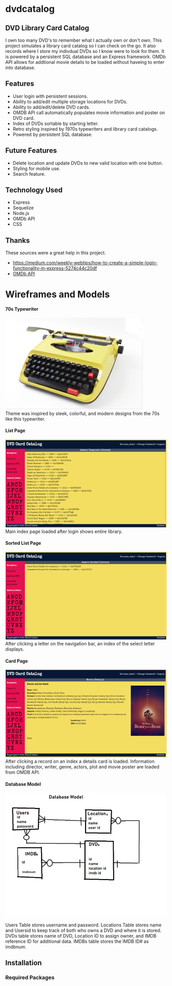 # dvdcatalog
## DVD Library Card Catalog

I own too many DVD's to remember what I actually own or don't own. This project simulates a library card catalog so I can check on the go. It also records where I store my indivdual DVDs so I know were to look for them. It is powered by a persistent SQL database and an Express framework. OMDb API allows for addtional movie details to be loaded without haveing to enter into database.

## Features

- User login with persistent sessions.
- Ability to add/edit multiple storage locations for DVDs.
- Ability to add/edit/delete DVD cards.
- OMDB API call automatically populates movie information and poster on DVD card.
- Index of DVDs sortable by starting letter.
- Retro styling inspired by 1970s typewriters and library card catalogs.
- Powered by persistent SQL database.


## Future Features

- Delete location and update DVDs to new valid location with one button.
- Styling for mobile use.
- Search feature.

## Technology Used

- Express
- Sequelize
- Node.js
- OMDb API
- CSS

## Thanks

These sources were a great help in this project.

- <a href="https://medium.com/weekly-webtips/how-to-create-a-simple-login-functionality-in-express-5274c44c20df">https://medium.com/weekly-webtips/how-to-create-a-simple-login-functionality-in-express-5274c44c20df</a>
- <a href="https://www.omdbapi.com/">OMDb API</a>

# Wireframes and Models

#### 70s Typewriter<br/>
![Typewriter](https://raw.githubusercontent.com/davidglic/dvdcatalog/main/images/yellowtypewriter.png)<br/>
Theme was inspired by sleek, colorful, and modern designs from the 70s like this typewriter.

#### List Page<br/>
![list page](https://raw.githubusercontent.com/davidglic/dvdcatalog/main/images/index%20screenshot.png)
Main index page loaded after login shows entire library.

#### Sorted List Page<br/>
![landing page](https://raw.githubusercontent.com/davidglic/dvdcatalog/main/images/sorted%20index%20screen.png)
After clicking a letter on the navigation bar, an index of the select letter displays.

#### Card Page<br/>
![card page](https://raw.githubusercontent.com/davidglic/dvdcatalog/main/images/cardscreenshot.png)
After clicking a record on an index a details card is loaded. Information including director, writer, genre, actors, plot and movie poster are loaded from OMDB API.

#### Database Model<br/>
![database model](https://raw.githubusercontent.com/davidglic/dvdcatalog/main/images/database%20model.png)

Users Table stores username and password.
Locations Table stores name and Usersid to keep track of both who owns a DVD and where it is stored.
DVDs table stores name of DVD,  Location ID to assign owner, and IMDB reference ID for additional data.
IMDBs table stores the IMDB ID# as imdbnum.

## Installation

### Required Packages

